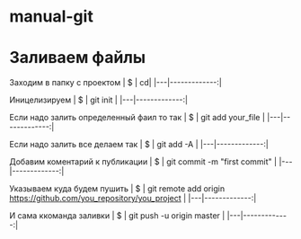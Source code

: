 # manual-git

<h1>Заливаем файлы</h1>

Заходим в папку с проектом
| $ | cd| 
|---|-------------:|

Иницелизируем 
| $ | git init | 
|---|-------------:|

Если надо залить определенный фаил то так 
| $ | git add your_file | 
|---|-------------:|

Если надо залить все делаем так 
| $ | git add -A |
|---|-------------:|

Добавим коментарий к публикации
| $ | git commit -m "first commit" |
|---|-------------:|

Указываем куда будем пушить
| $ | git remote add origin https://github.com/you_repository/you_project |
|---|-------------:|

И сама ккоманда заливки
| $ | git push -u origin master |
|---|-------------:|
